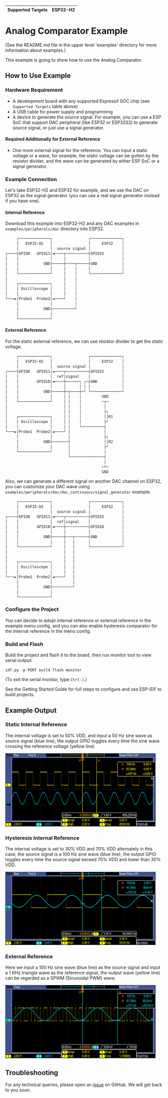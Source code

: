 | Supported Targets | ESP32-H2 |
| ----------------- | -------- |

# Analog Comparator Example

(See the README.md file in the upper level 'examples' directory for more information about examples.)

This example is going to show how to use the Analog Comparator.

## How to Use Example

### Hardware Requirement

* A development board with any supported Espressif SOC chip (see `Supported Targets` table above)
* A USB cable for power supply and programming
* A device to generate the source signal. For example, you can use a ESP SoC that support DAC peripheral (like ESP32 or ESP32S2) to generate source signal, or just use a signal generator.

#### Required Additionally for External Reference

* One more external signal for the reference. You can input a static voltage or a wave, for example, the static voltage can be gotten by the resistor divider, and the wave can be generated by either ESP SoC or a signal generator.

### Example Connection

Let's take ESP32-H2 and ESP32 for example, and we use the DAC on ESP32 as the signal generator (you can use a real signal generator instead if you have one).

#### Internal Reference

Download this example into ESP32-H2 and any DAC examples in `examples/peripherals/dac` directory into ESP32.

```
     ┌──────────────┐                ┌──────────────┐
     │   ESP32-H2   │                │     ESP32    │
     │              │  source signal │              │
┌────┤GPIO0   GPIO11│◄────┬──────────┤GPIO25        │
│    │              │     │          │              │
│    │           GND├─────┼────┬─────┤GND           │
│    │              │     │    │     │              │
│    └──────────────┘     │    │     └──────────────┘
│                         │    │
│    ┌──────────────┐     │    │
│    │ Oscilloscope │     │    │
│    │              │     │    │
└───►│Probe1  Probe2│◄────┘    │
     │              │          │
     │           GND├──────────┘
     │              │
     └──────────────┘
```

#### External Reference

For the static external reference, we can use resistor divider to get the static voltage.

```
     ┌──────────────┐                ┌──────────────┐
     │   ESP32-H2   │                │     ESP32    │
     │              │  source signal │              │
┌────┤GPIO0   GPIO11│◄────┬──────────┤GPIO25        │
│    │              │  ref│signal    │              │
│    │        GPIO10│◄────┼──────┐ ┌─┤GND           │
│    │              │     │      │ │ │              │
│    │           GND├─────┼─┬────┼─┘ └──────────────┘
│    │              │     │ │    │         VDD
│    └──────────────┘     │ │    │         ─┬─
│                         │ │    │          │
│                         │ │    │          ├┐
│    ┌──────────────┐     │ │    │          ││R1
│    │ Oscilloscope │     │ │    │          ├┘
│    │              │     │ │    └──────────┤
└───►│Probe1  Probe2│◄────┘ │               │
     │              │       │               ├┐
     │           GND├───────┤               ││R2
     │              │       │               ├┘
     └──────────────┘       │               │
                            └───────────────┤
                                            │
                                           ─┴─
                                           GND
```

Also, we can generate a different signal on another DAC channel on ESP32, you can customize your DAC wave using `examples/peripherals/dac/dac_continuous/signal_generator` example.

```
     ┌──────────────┐                ┌──────────────┐
     │   ESP32-H2   │                │     ESP32    │
     │              │  source signal │              │
┌────┤GPIO0   GPIO11│◄────┬──────────┤GPIO25        │
│    │              │  ref│signal    │              │
│    │        GPIO10│◄────┼──────────┤GPIO26        │
│    │              │     │          │              │
│    │           GND├─────┼───┬──────┤GND           │
│    │              │     │   │      │              │
│    └──────────────┘     │   │      └──────────────┘
│                         │   │
│                         │   │
│    ┌──────────────┐     │   │
│    │ Oscilloscope │     │   │
│    │              │     │   │
└───►│Probe1  Probe2│◄────┘   │
     │              │         │
     │           GND├─────────┘
     │              │
     └──────────────┘
```

### Configure the Project

You can decide to adopt internal reference or external reference in the example menu config, and you can also enable hysteresis comparator for the internal reference in the menu config.

### Build and Flash

Build the project and flash it to the board, then run monitor tool to view serial output:

```
idf.py -p PORT build flash monitor
```

(To exit the serial monitor, type ``Ctrl-]``.)

See the Getting Started Guide for full steps to configure and use ESP-IDF to build projects.

## Example Output

### Static Internal Reference

The internal voltage is set to 50% VDD, and input a 50 Hz sine wave as source signal (blue line), the output GPIO toggles every time the sine wave crossing the reference voltage (yellow line)

![static_intl_ref](./static_50p_ref.png)

### Hysteresis Internal Reference

The internal voltage is set to 30% VDD and 70% VDD alternately in this case, the source signal is a 100 Hz sine wave (blue line), the output GPIO toggles every time the source signal exceed 70% VDD and lower than 30% VDD.

![hysteresis_cmpr](./hysteresis_ref.png)

### External Reference

Here we input a 100 Hz sine wave (blue line) as the source signal and input a 1 KHz triangle wave as the reference signal, the output wave (yellow line) can be regarded as a SPWM (Sinusoidal PWM) wave.

![ext_ref](./ext_ref.png)

## Troubleshooting

For any technical queries, please open an [issue](https://github.com/espressif/esp-idf/issues) on GitHub. We will get back to you soon.
